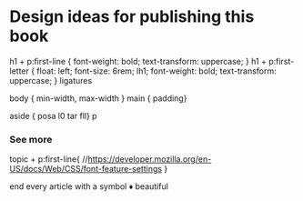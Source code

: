# Design ideas for publishing this book

h1 + p:first-line { font-weight: bold; text-transform: uppercase; }
h1 + p:first-letter {
	float: left;
	font-size: 6rem;
	lh1;
	font-weight: bold;
	text-transform: uppercase;
}
ligatures

body { min-width, max-width }
main { padding}

aside { posa l0 tar fll}
p

### See more

topic + p:first-line{
	//https://developer.mozilla.org/en-US/docs/Web/CSS/font-feature-settings
}


end every article with a symbol ♦
beautiful
